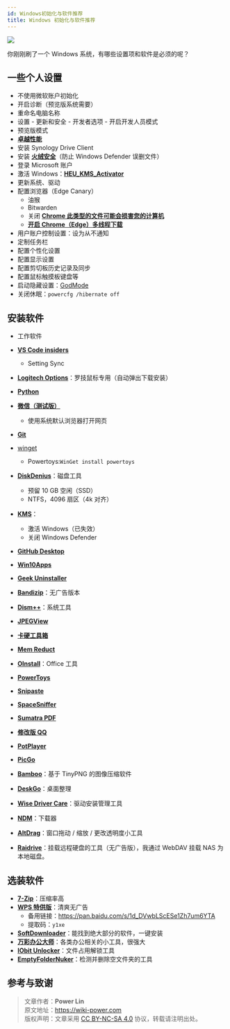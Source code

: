 ```yaml
---
id: Windows初始化与软件推荐
title: Windows 初始化与软件推荐
---
```


![](https://wiki-media-1253965369.cos.ap-guangzhou.myqcloud.com/img/20210117142759.jpg)

你刚刚刷了一个 Windows 系统，有哪些设置项和软件是必须的呢？

## 一些个人设置

- 不使用微软账户初始化
- 开启诊断（预览版系统需要）
- 重命名电脑名称
- 设置 - 更新和安全 - 开发者选项 - 开启开发人员模式
- 预览版模式
- [**卓越性能**](https://bobi.site/archives/875)
- 安装 Synology Drive Client
- 安装 [**火绒安全**](https://www.huorong.cn/)（防止 Windows Defender 误删文件）
- 登录 Microsoft 账户
- 激活 Windows：[**HEU_KMS_Activator**](https://github.com/zbezj/HEU_KMS_Activator)
- 更新系统、驱动
- 配置浏览器（Edge Canary）
  - 油猴
  - Bitwarden
  - 关闭 [**Chrome 此类型的文件可能会损害您的计算机**](https://zhidao.baidu.com/question/326859904713262805.html)
  - [**开启 Chrome（Edge）多线程下载**](https://wiki-power.com/%E5%BC%80%E5%90%AFChrome%EF%BC%88Edge%EF%BC%89%E5%A4%9A%E7%BA%BF%E7%A8%8B%E4%B8%8B%E8%BD%BD)
- 用户账户控制设置：设为从不通知
- 定制任务栏
- 配置个性化设置
- 配置显示设置
- 配置剪切板历史记录及同步
- 配置鼠标触摸板键盘等
- 启动隐藏设置：[GodMode](https://github.com/linyuxuanlin/File-host/tree/main/software/GodMode.lnk)
- 关闭休眠：`powercfg /hibernate off`


## 安装软件

- 工作软件
- [**VS Code insiders**](https://code.visualstudio.com/docs/?dv=win64&build=insiders)
  - Setting Sync
- [**Logitech Options**](https://www.logitech.com.cn/zh-cn/product/options)：罗技鼠标专用（自动弹出下载安装）
- [**Python**](https://www.microsoft.com/zh-cn/p/python-39/9p7qfqmjrfp7?rtc=1&activetab=pivot:overviewtab)
- [**微信（测试版）**](https://dldir1.qq.com/weixin/Windows/Beta/WeChatBeta.exe)
  - 使用系统默认浏览器打开网页
- [**Git**](https://git-scm.com/downloads)
- [winget](https://www.microsoft.com/zh-cn/p/app-installer/9nblggh4nns1?ocid=9nblggh4nns1_ORSEARCH_Bing&rtc=2&activetab=pivot:overviewtab)
  - Powertoys:`WinGet install powertoys`

- [**DiskDenius**](https://www.diskgenius.cn/download.php)：磁盘工具
  - 预留 10 GB 空闲（SSD）
  - NTFS，4096 扇区（4k 对齐）
- [**KMS**](https://github.com/linyuxuanlin/File-host/tree/main/software/KMS.exe)：
  - 激活 Windows（已失效）
  - 关闭 Windows Defender



- [**GitHub Desktop**](https://desktop.github.com)


- [**Win10Apps**](https://github.com/linyuxuanlin/File-host/tree/main/software/Win10Apps.exe)
- [**Geek Uninstaller**](https://github.com/linyuxuanlin/File-host/tree/main/software/geekuninstaller.exe)
- [**Bandizip**](https://github.com/linyuxuanlin/File-host/tree/main/software/Bandizip.exe)：无广告版本
- [**Dism++**](https://www.chuyu.me/zh-Hans/)：系统工具
- [**JPEGView**](https://github.com/linyuxuanlin/File-host/tree/main/software/JPEGView64.zip)
- [**卡硬工具箱**](http://www.kbtool.cn/down.php)
- [**Mem Reduct**](https://github.com/henrypp/memreduct/releases)
- [**OInstall**](https://github.com/linyuxuanlin/File-host/tree/main/software/OInstall.exe)：Office 工具
- [**PowerToys**](https://github.com/microsoft/PowerToys/releases/)
- [**Snipaste**](https://zh.snipaste.com/download.html)
- [**SpaceSniffer**](https://github.com/linyuxuanlin/File-host/tree/main/software/SpaceSniffer.exe)
- [**Sumatra PDF**](https://www.sumatrapdfreader.org/download-free-pdf-viewer.html)
- [**修改版 QQ**](https://github.com/linyuxuanlin/File-host/blob/main/software/QQ%209.4.2.27666%20Lite-20210118%20by%20flighty-Q.exe)
- [**PotPlayer**](https://daumpotplayer.com/download/)
- [**PicGo**](https://github.com/Molunerfinn/PicGo/releases/tag/v2.3.0-beta.4)
- [**Bamboo**](https://christopherwk210.github.io/bamboo/)：基于 TinyPNG 的图像压缩软件
- [**DeskGo**](https://pm.myapp.com/invc/xfspeed/qqpcmgr/data/DeskGo_2_9_1051_127_lite.exe)：桌面整理
- [**Wise Driver Care**](https://github.com/linyuxuanlin/File-host/blob/main/software/Wise%20Driver%20Care.zip)：驱动安装管理工具
- [**NDM**](https://www.neatdownloadmanager.com/index.php/en/)：下载器
- [**AltDrag**](https://github.com/linyuxuanlin/File-host/tree/main/software/AltDrag.exe)：窗口拖动 / 缩放 / 更改透明度小工具
- [**Raidrive**](https://github.com/linyuxuanlin/File-host/blob/main/software/raidrive-2020-6-80.exe)：挂载远程硬盘的工具（无广告版），我通过 WebDAV 挂载 NAS 为本地磁盘。

## 选装软件

- [**7-Zip**](https://github.com/linyuxuanlin/File-host/tree/main/software/7z.exe)：压缩率高
- [**WPS 特供版**](http://wpspro.support.wps.cn/gov/guangdong/chaozhou/installation/WPS%20Office%202019%20%E4%B8%93%E4%B8%9A%E7%89%88%EF%BC%88%E6%BD%AE%E5%B7%9E%E5%B8%82%E5%85%9A%E6%94%BF%E6%9C%BA%E5%85%B3%E5%8D%95%E4%BD%8D%EF%BC%89.exe)：清爽无广告
  - 备用链接：https://pan.baidu.com/s/1d_DVwbLScESe1Zh7um6YTA
  - 提取码：`y1xe`
- [**SoftDownloader**](https://github.com/linyuxuanlin/File-host/tree/main/software/SoftDownloader.zip)：能找到绝大部分的软件，一键安装
- [**万彩办公大师**](https://github.com/linyuxuanlin/File-host/tree/main/software/OfficeBox.zip)：各类办公相关的小工具，很强大
- [**IObit Unlocker**](https://github.com/linyuxuanlin/File-host/tree/main/software/IObit_Unlocker.exe)：文件占用解锁工具
- [**EmptyFolderNuker**](https://github.com/linyuxuanlin/File-host/tree/main/software/EmptyFolderNuker.exe)：检测并删除空文件夹的工具

## 参考与致谢



> 文章作者：**Power Lin**  
> 原文地址：<https://wiki-power.com>  
> 版权声明：文章采用 [CC BY-NC-SA 4.0](https://creativecommons.org/licenses/by/4.0/deed.zh) 协议，转载请注明出处。
